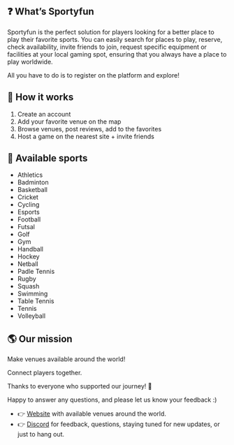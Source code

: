 ## ❓ What’s Sportyfun

Sportyfun is the perfect solution for players looking for a better place to play their favorite sports. You can easily search for places to play, reserve, check availability, invite friends to join, request specific equipment or facilities at your local gaming spot, ensuring that you always have a place to play worldwide.

All you have to do is to register on the platform and explore!

## 🤖 How it works

1. Create an account
2. Add your favorite venue on the map
3. Browse venues, post reviews, add to the favorites
4. Host a game on the nearest site + invite friends

## 🚀 Available sports

- Athletics
- Badminton
- Basketball
- Cricket
- Cycling
- Esports
- Football
- Futsal
- Golf
- Gym
- Handball
- Hockey
- Netball
- Padle Tennis
- Rugby
- Squash
- Swimming
- Table Tennis
- Tennis
- Volleyball

## 🌎 Our mission

Make venues available around the world!

Connect players together.

Thanks to everyone who supported our journey! 🙏

Happy to answer any questions, and please let us know your feedback :)

- 👉 [Website](https://sportyfun.net) with available venues around the world.
- 👉 [Discord](https://discord.gg/tzdfAxyUU4) for feedback, questions, staying tuned for new updates, or just to hang out.
